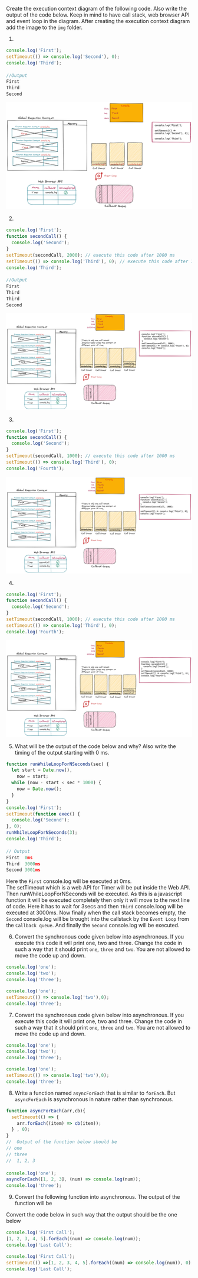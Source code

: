 Create the execution context diagram of the following code. Also write the output of the code below. Keep in mind to have call stack, web browser API and event loop in the diagram. After creating the execution context diagram add the image to the `img` folder.

1.

```js
console.log('First');
setTimeout(() => console.log('Second'), 0);
console.log('Third');

//Output
First
Third
Second
```
![first.png](./image/first.png)

2.

```js
console.log('First');
function secondCall() {
  console.log('Second');
}
setTimeout(secondCall, 2000); // execute this code after 1000 ms
setTimeout(() => console.log('Third'), 0); // execute this code after 1000 ms
console.log('Third');

//Output
First
Third
Third
Second
```
![second.png](./image/second.png)

3.

```js
console.log('First');
function secondCall() {
  console.log('Second');
}
setTimeout(secondCall, 1000); // execute this code after 1000 ms
setTimeout(() => console.log('Third'), 0);
console.log('Fourth');
```
![third.png](./image/third.png)

4.

```js
console.log('First');
function secondCall() {
  console.log('Second');
}
setTimeout(secondCall, 1000); // execute this code after 1000 ms
setTimeout(() => console.log('Third'), 0);
console.log('Fourth');
```
![fourth.png](./image/fourth.png)

5. What will be the output of the code below and why? Also write the timing of the output starting with 0 ms.

```js
function runWhileLoopForNSeconds(sec) {
  let start = Date.now(),
    now = start;
  while (now - start < sec * 1000) {
    now = Date.now();
  }
}
console.log('First');
setTimeout(function exec() {
  console.log('Second');
}, 0);
runWhileLoopForNSeconds(3);
console.log('Third');

// Output
First  0ms
Third  3000ms
Second 3001ms
```
Here the `First` console.log will be executed at 0ms.  
The setTimeout which is a web API for Timer will be put inside the Web API.  
Then runWhileLoopForNSeconds will be executed. As this is a javascript function it will be executed completely then only it will move to the next line of code. Here it has to wait for 3secs and then `Third` console.loog will be executed at 3000ms.
Now finally when the call stack becomes empty, the `Second` console.log will be brought into the callstack by the `Event Loop` from the `Callback queue`. And finally the `Second` console.log will be executed.  


6. Convert the synchronous code given below into asynchronous. If you execute this code it will print one, two and three. Change the code in such a way that it should print `one`, `three` and `two`. You are not allowed to move the code up and down.

```js
console.log('one');
console.log('two');
console.log('three');
```

```js
console.log('one');
setTimeout(() => console.log('two'),0);
console.log('three');
```

7. Convert the synchronous code given below into asynchronous. If you execute this code it will print one, two and three. Change the code in such a way that it should print `one`, `three` and `two`. You are not allowed to move the code up and down.

```js
console.log('one');
console.log('two');
console.log('three');
```

```js
console.log('one');
setTimeout(() => console.log('two'),0);
console.log('three');
```

8. Write a function named `asyncForEach` that is similar to `forEach`. But `asyncForEach` is asynchronous in nature rather than synchronous.

```js
function asyncForEach(arr,cb){
  setTimeout(() => {
    arr.forEach((item) => cb(item));
  } , 0);
}
//  Output of the function below should be
// one
// three
//  1, 2, 3

console.log('one');
asyncForEach([1, 2, 3], (num) => console.log(num));
console.log('three');
```

9. Convert the following function into asynchronous. The output of the function will be

<!-- First Call -->
<!-- 1, 2, 3, 4, 5 -->
<!-- Last Call -->

Convert the code below in such way that the output should be the one below

<!-- First Call -->
<!-- Last Call -->
<!-- 1, 2, 3, 4, 5 -->

```js
console.log('First Call');
[1, 2, 3, 4, 5].forEach((num) => console.log(num));
console.log('Last Call');
```
```js
console.log('First Call');
setTimeout(() =>[1, 2, 3, 4, 5].forEach((num) => console.log(num)), 0);
console.log('Last Call');
```
